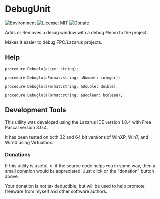 # DebugUnit
![Environment](https://img.shields.io/badge/Windows-XP,%20Vista,%207,%208,%2010-brightgreen.svg)
[![License: MIT](https://img.shields.io/badge/license-MIT-yellow.svg)](https://opensource.org/licenses/MIT)
[![Donate](https://img.shields.io/badge/Donate-PayPal-red.svg)](https://www.paypal.me/JimDreherHome)

Adds or Removes a debug window with a debug Memo to the project.

Makes it easier to debug FPC/Lazarus projects.

## Help
	
	procedure Debugln(aLine: string);
	
	procedure Debugln(aFormat:string; aNumber: integer);
	
	procedure Debugln(aFormat:string; aDouble: double);
	
	procedure Debugln(aFormat:string; aBoolean: boolean);


## Development Tools

This utility was developed using the Lazarus IDE version 1.8.4 with Free Pascal version 3.0.4.

It has been tested on both 32 and 64 bit versions of WinXP, Win7, and Win10 using Virtualbox.

### Donations

If this utility is useful, or if the source code helps you in some way, then a small donation would be appreciated.  Just click on the "donation" button above.

Your donation is not tax deductible, but will be used to help promote freeware from myself and other software authors.  

